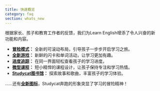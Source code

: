 ```yaml
---
title: 快速概览
category: faq
section: whats_new
---
```

根据家长、孩子和教育工作者的反馈，我们为Learn English增添了令人兴奋的新功能和内容。


* **[冒险模式](https://help.studycat.com/hc/en-us/articles/40395054430233)：** 全新的可滚动布局，引导孩子一步步开启学习之旅。
* **[全新游戏](https://help.studycat.com/hc/en-us/articles/40396868059161)：** 新鲜的闪卡和单词活动，让学习更加有趣。
* **[进度追踪](https://help.studycat.com/hc/en-us/articles/40392093954585)：** 在同一界面轻松查看孩子的学习进度。
* **[微型课程](https://help.studycat.com/hc/en-us/articles/40395054430233)：** 短小精悍的课程设计，让孩子保持专注和学习热情。
* **[Studycat图书馆](https://help.studycat.com/hc/en-us/articles/40392018677401)：** 探索故事和歌曲，丰富孩子的学习体验。


......还有[**全新图标**](https://help.studycat.com/hc/en-us/articles/40378210072217)，Studycat奔跑的形象突显了学习的冒险精神！